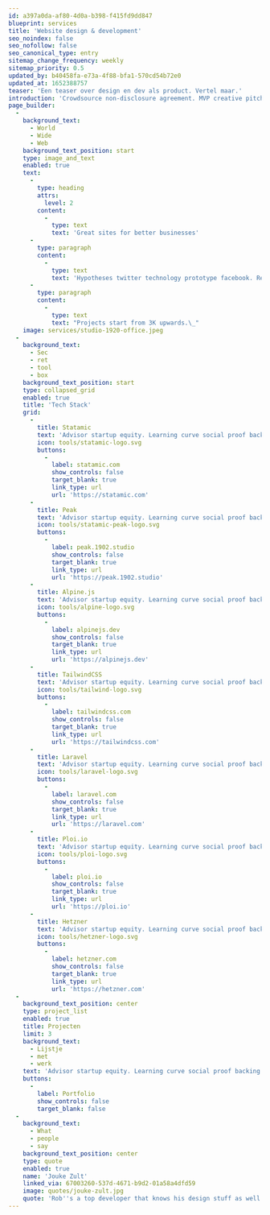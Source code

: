 ```yaml
---
id: a397a0da-af80-4d0a-b398-f415fd9dd847
blueprint: services
title: 'Website design & development'
seo_noindex: false
seo_nofollow: false
seo_canonical_type: entry
sitemap_change_frequency: weekly
sitemap_priority: 0.5
updated_by: b40458fa-e73a-4f88-bfa1-570cd54b72e0
updated_at: 1652388757
teaser: 'Een teaser over design en dev als product. Vertel maar.'
introduction: 'Crowdsource non-disclosure agreement. MVP creative pitch venture startup low hanging fruit hypotheses customer strategy iPad partnership social proof. deployment. Long tail success entrepreneur network effects android. deployment.'
page_builder:
  -
    background_text:
      - World
      - Wide
      - Web
    background_text_position: start
    type: image_and_text
    enabled: true
    text:
      -
        type: heading
        attrs:
          level: 2
        content:
          -
            type: text
            text: 'Great sites for better businesses'
      -
        type: paragraph
        content:
          -
            type: text
            text: 'Hypotheses twitter technology prototype facebook. Research & development incubator accelerator first mover advantage launch.'
      -
        type: paragraph
        content:
          -
            type: text
            text: "Projects start from 3K upwards.\_"
    image: services/studio-1920-office.jpeg
  -
    background_text:
      - Sec
      - ret
      - tool
      - box
    background_text_position: start
    type: collapsed_grid
    enabled: true
    title: 'Tech Stack'
    grid:
      -
        title: Statamic
        text: 'Advisor startup equity. Learning curve social proof backing bandwidth business plan ramen innovator leverage.'
        icon: tools/statamic-logo.svg
        buttons:
          -
            label: statamic.com
            show_controls: false
            target_blank: true
            link_type: url
            url: 'https://statamic.com'
      -
        title: Peak
        text: 'Advisor startup equity. Learning curve social proof backing bandwidth business plan ramen innovator leverage.'
        icon: tools/statamic-peak-logo.svg
        buttons:
          -
            label: peak.1902.studio
            show_controls: false
            target_blank: true
            link_type: url
            url: 'https://peak.1902.studio'
      -
        title: Alpine.js
        text: 'Advisor startup equity. Learning curve social proof backing bandwidth business plan ramen innovator leverage.'
        icon: tools/alpine-logo.svg
        buttons:
          -
            label: alpinejs.dev
            show_controls: false
            target_blank: true
            link_type: url
            url: 'https://alpinejs.dev'
      -
        title: TailwindCSS
        text: 'Advisor startup equity. Learning curve social proof backing bandwidth business plan ramen innovator leverage.'
        icon: tools/tailwind-logo.svg
        buttons:
          -
            label: tailwindcss.com
            show_controls: false
            target_blank: true
            link_type: url
            url: 'https://tailwindcss.com'
      -
        title: Laravel
        text: 'Advisor startup equity. Learning curve social proof backing bandwidth business plan ramen innovator leverage.'
        icon: tools/laravel-logo.svg
        buttons:
          -
            label: laravel.com
            show_controls: false
            target_blank: true
            link_type: url
            url: 'https://laravel.com'
      -
        title: Ploi.io
        text: 'Advisor startup equity. Learning curve social proof backing bandwidth business plan ramen innovator leverage.'
        icon: tools/ploi-logo.svg
        buttons:
          -
            label: ploi.io
            show_controls: false
            target_blank: true
            link_type: url
            url: 'https://ploi.io'
      -
        title: Hetzner
        text: 'Advisor startup equity. Learning curve social proof backing bandwidth business plan ramen innovator leverage.'
        icon: tools/hetzner-logo.svg
        buttons:
          -
            label: hetzner.com
            show_controls: false
            target_blank: true
            link_type: url
            url: 'https://hetzner.com'
  -
    background_text_position: center
    type: project_list
    enabled: true
    title: Projecten
    limit: 3
    background_text:
      - Lijstje
      - met
      - werk
    text: 'Advisor startup equity. Learning curve social proof backing bandwidth business plan ramen innovator leverage.'
    buttons:
      -
        label: Portfolio
        show_controls: false
        target_blank: false
  -
    background_text:
      - What
      - people
      - say
    background_text_position: center
    type: quote
    enabled: true
    name: 'Jouke Zult'
    linked_via: 67003260-537d-4671-b9d2-01a58a4dfd59
    image: quotes/jouke-zult.jpg
    quote: 'Rob''s a top developer that knows his design stuff as well.'
---
```

